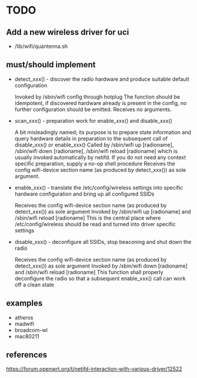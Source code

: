 # TODO #

## Add a new wireless driver for uci ##

* /lib/wifi/quantenna.sh


## must/should implement ##

 *   detect_xxx() - discover the radio hardware and produce suitable default configuration
 
        Invoked by /sbin/wifi config through hotplug
        The function should be idempotent, if discovered hardware already is present in the config, no further configuration should be emitted.
        Receives no arguments.
		
  *  scan_xxx() - preparation work for enable_xxx() and disable_xxx()
  
        A bit misleadingly named; its purpose is to prepare state information and query hardware details in preparation to the subsequent call of disable_xxx() or enable_xxx()
        Called by /sbin/wifi up [radioname], /sbin/wifi down [radioname], /sbin/wifi reload [radioname] which is usually invoked automatically by netifd.
        If you do not need any context specific preparation, supply a no-op shell procedure
        Receives the config wifi-device section name (as produced by detect_xxx()) as sole argument.
		
  *  enable_xxx() - translate the /etc/config/wireless settings into specific hardware configuration and bring up all configured SSIDs
  
        Receives the config wifi-device section name (as produced by detect_xxx()) as sole argument
        Invoked by /sbin/wifi up [radioname] and /sbin/wifi reload [radioname]
        This is the central place where /etc/config/wireless should be read and turned into driver specific settings
		
   * disable_xxx() - deconfigure all SSIDs, stop beaconing and shut down the radio
   
        Receives the config wifi-device section name (as produced by detect_xxx()) as sole argument
        Invoked by /sbin/wifi down [radioname] and /sbin/wifi reload [radioname]
        This function shall properly deconfigure the radio so that a subsequent enable_xxx() call can work off a clean state



## examples ##

* atheros
* madwifi
* broadcom-wl
* mac80211


## references ##

https://forum.openwrt.org/t/netifd-interaction-with-various-driver/12522
